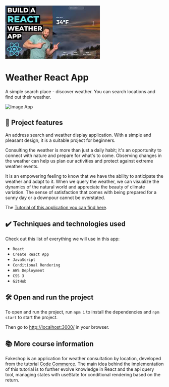 ![Weather React App](thumbnail.png)

# Weather React App

A simple search place - discover weather. You can search locations and find out their weather.

<img src="screencapture.png" alt="Image App" width="50%">

## 🔨 Project features

An address search and weather display application. With a simple and pleasant design, it is a suitable project for beginners.

Consulting the weather is more than just a daily habit; it's an opportunity to connect with nature and prepare for what's to come. Observing changes in the weather can help us plan our activities and protect against extreme weather events.

It is an empowering feeling to know that we have the ability to anticipate the weather and adapt to it. When we query the weather, we can visualize the dynamics of the natural world and appreciate the beauty of climate variation. The sense of satisfaction that comes with being prepared for a sunny day or a downpour cannot be overstated.

The [Tutorial of this application you can find here](https://www.youtube.com/watch?v=UjeXpct3p7M&t=615s&ab_channel=CodeCommerce).

## ✔️ Techniques and technologies used

Check out this list of everything we will use in this app:

- `React`
- `Create React App`
- `JavaScript`
- `Conditional Rendering`
- `AWS Deployment`
- `CSS 3`
- `GitHub`

## 🛠️ Open and run the project

To open and run the project, run `npm i` to install the dependencies and `npm start` to start the project.

Then go to <a href="http://localhost:3000/">http://localhost:3000/</a> in your browser.

## 📚 More course information

Fakeshop is an application for weather consultation by location, developed from the tutorial [Code Commerce](https://www.youtube.com/@codecommerce). The main idea behind the implementation of this tutorial is to further evolve knowledge in React and the api query tool, managing states with useState for conditional rendering based on the return.
